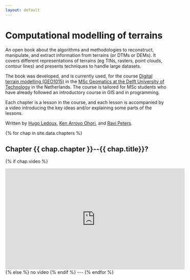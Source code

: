 ```yaml
---
layout: default
---
```



# Computational modelling of terrains

An open book about the algorithms and methodologies to reconstruct, manipulate, and extract information from terrains (or DTMs or DEMs).
It covers different representations of terrains (eg TINs, rasters, point clouds, contour lines) and presents techniques to handle large datasets.

The book was developed, and is currently used, for the course [Digital terrain modelling (GEO1015)](https://3d.bk.tudelft.nl/courses/geo1015/) in the [MSc Geomatics at the Delft University of Technology](http://geomatics.tudelft.nl) in the Netherlands.
The course is tailored for MSc students who have already followed an introductory course in GIS and in programming.

Each chapter is a lesson in the course, and each lesson is accompanied by a video introducing the key ideas and/or explaining some parts of the lessons.

Written by [Hugo Ledoux](https://3d.bk.tudelft.nl/hledoux), [Ken Arroyo Ohori](https://3d.bk.tudelft.nl/ken), and [Ravi Peters](https://3d.bk.tudelft.nl/rypeters).


{% for chap in site.data.chapters %}
## Chapter {{ chap.chapter }}--{{ chap.title}}?
{% if chap.video %}
  <iframe width="560" height="315" src="https://www.youtube.com/embed/{{ chap.video }}" title="YouTube video player" frameborder="0" allow="accelerometer; autoplay; clipboard-write; encrypted-media; gyroscope; picture-in-picture" allowfullscreen></iframe>
{% else %}
  no video
{% endif %}
---
{% endfor %}

